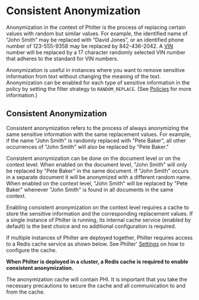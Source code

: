 # Consistent Anonymization

Anonymization in the context of Philter is the process of replacing certain values with random but similar values. For example, the identified name of “John Smith” may be replaced with “David Jones”, or an identified phone number of 123-555-9358 may be replaced by 842-436-2042. A [VIN](../policies/filters/common_filters/vins.md) number will be replaced by a 17 character randomly selected VIN number that adheres to the standard for VIN numbers.

Anonymization is useful in instances where you want to remove sensitive information from text without changing the meaning of the text. Anonymization can be enabled for each type of sensitive information in the policy by setting the filter strategy to `RANDOM_REPLACE`. (See [Policies](../policies/filter_policies.md) for more information.)

## Consistent Anonymization

Consistent anonymization refers to the process of always anonymizing the same sensitive information with the same replacement values. For example, if the name "John Smith" is randomly replaced with "Pete Baker", all other occurrences of "John Smith" will also be replaced by "Pete Baker."

Consistent anonymization can be done on the document level or on the context level. When enabled on the document level, "John Smith" will only be replaced by "Pete Baker" in the same document. If "John Smith" occurs in a separate document it will be anonymized with a different random name. When enabled on the context level, "John Smith" will be replaced by "Pete Baker" whenever "John Smith" is found in all documents in the same context.

Enabling consistent anonymization on the context level requires a cache to store the sensitive information and the corresponding replacement values. If a single instance of Philter is running, its internal cache service (enabled by default) is the best choice and no additional configuration is required.

If multiple instances of Philter are deployed together, Philter requires access to a Redis cache service as shown below. See Philter' [Settings](../settings.md) on how to configure the cache.

**When Philter is deployed in a cluster, a Redis cache is required to enable consistent anonymization.**

The anonymization cache will contain PHI. It is important that you take the necessary precautions to secure the cache and all communication to and from the cache.
